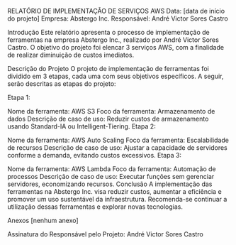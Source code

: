 RELATÓRIO DE IMPLEMENTAÇÃO DE SERVIÇOS AWS
Data: [data de início do projeto]
Empresa: Abstergo Inc.
Responsável: André Victor Sores Castro

Introdução
Este relatório apresenta o processo de implementação de ferramentas na empresa Abstergo Inc., realizado por André Victor Sores Castro. O objetivo do projeto foi elencar 3 serviços AWS, com a finalidade de realizar diminuição de custos imediatos.

Descrição do Projeto
O projeto de implementação de ferramentas foi dividido em 3 etapas, cada uma com seus objetivos específicos. A seguir, serão descritas as etapas do projeto:

Etapa 1:

Nome da ferramenta: AWS S3
Foco da ferramenta: Armazenamento de dados
Descrição de caso de uso: Reduzir custos de armazenamento usando Standard-IA ou Intelligent-Tiering.
Etapa 2:

Nome da ferramenta: AWS Auto Scaling
Foco da ferramenta: Escalabilidade de recursos
Descrição de caso de uso: Ajustar a capacidade de servidores conforme a demanda, evitando custos excessivos.
Etapa 3:

Nome da ferramenta: AWS Lambda
Foco da ferramenta: Automação de processos
Descrição de caso de uso: Executar funções sem gerenciar servidores, economizando recursos.
Conclusão
A implementação das ferramentas na Abstergo Inc. visa reduzir custos, aumentar a eficiência e promover um uso sustentável da infraestrutura. Recomenda-se continuar a utilização dessas ferramentas e explorar novas tecnologias.

Anexos
[nenhum anexo]

Assinatura do Responsável pelo Projeto:
André Victor Sores Castro
